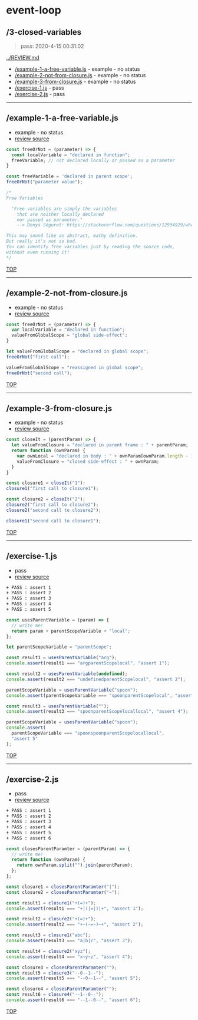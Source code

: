 # event-loop 

## /3-closed-variables

> pass: 2020-4-15 00:31:02 

[../REVIEW.md](../REVIEW.md)

* [/example-1-a-free-variable.js](#example-1-a-free-variablejs) - example - no status
* [/example-2-not-from-closure.js](#example-2-not-from-closurejs) - example - no status
* [/example-3-from-closure.js](#example-3-from-closurejs) - example - no status
* [/exercise-1.js](#exercise-1js) - pass
* [/exercise-2.js](#exercise-2js) - pass

---

## /example-1-a-free-variable.js

* example - no status
* [review source](./example-1-a-free-variable.js)

```js
const freeOrNot = (parameter) => {
  const localVariable = "declared in function";
  freeVariable; // not declared locally or passed as a parameter
}

const freeVariable = 'declared in parent scope';
freeOrNot("parameter value");

/*
Free Variables

  "Free variables are simply the variables
    that are neither locally declared
    nor passed as parameter."
    --> Denys Séguret: https://stackoverflow.com/questions/12934929/what-are-free-variables

This may sound like an abstract, mathy definition.
But really it's not so bad.
You can identify free variables just by reading the source code,
without even running it!
*/

```

[TOP](#event-loop)

---

## /example-2-not-from-closure.js

* example - no status
* [review source](./example-2-not-from-closure.js)

```js
const freeOrNot = (parameter) => {
  var localVariable = "declared in function";
  valueFromGlobalScope = "global side-effect";
}

let valueFromGlobalScope = "declared in global scope";
freeOrNot("first call");

valueFromGlobalScope = "reassigned in global scope";
freeOrNot("second call");

```

[TOP](#event-loop)

---

## /example-3-from-closure.js

* example - no status
* [review source](./example-3-from-closure.js)

```js
const closeIt = (parentParam) => {
  let valueFromClosure = "declared in parent frame : " + parentParam;
  return function (ownParam) {
    var ownLocal = "declared in body : " + ownParam[ownParam.length - 1];
    valueFromClosure = "closed side-effect : " + ownParam;
  }
}

const closure1 = closeIt("1");
closure1("first call to closure1");

const closure2 = closeIt("2");
closure2("first call to closure2");
closure2("second call to closure2");

closure1("second call to closure1");

```

[TOP](#event-loop)

---

## /exercise-1.js

* pass
* [review source](./exercise-1.js)

```txt
+ PASS : assert 1
+ PASS : assert 2
+ PASS : assert 3
+ PASS : assert 4
+ PASS : assert 5
```

```js
const usesParentVariable = (param) => {
  // write me!
  return param + parentScopeVariable + "local";
};

let parentScopeVariable = "parentScope";

const result1 = usesParentVariable("arg");
console.assert(result1 === "argparentScopelocal", "assert 1");

const result2 = usesParentVariable(undefined);
console.assert(result2 === "undefinedparentScopelocal", "assert 2");

parentScopeVariable = usesParentVariable("spoon");
console.assert(parentScopeVariable === "spoonparentScopelocal", "assert 3");

const result3 = usesParentVariable("");
console.assert(result3 === "spoonparentScopelocallocal", "assert 4");

parentScopeVariable = usesParentVariable("spoon");
console.assert(
  parentScopeVariable === "spoonspoonparentScopelocallocal",
  "assert 5"
);

```

[TOP](#event-loop)

---

## /exercise-2.js

* pass
* [review source](./exercise-2.js)

```txt
+ PASS : assert 1
+ PASS : assert 2
+ PASS : assert 3
+ PASS : assert 4
+ PASS : assert 5
+ PASS : assert 6
```

```js
const closesParentParamter = (parentParam) => {
  // write me!
  return function (ownParam) {
    return ownParam.split("").join(parentParam);
  };
};

const closure1 = closesParentParamter("|");
const closure2 = closesParentParamter("~");

const result1 = closure1("+(=)+");
console.assert(result1 === "+|(|=|)|+", "assert 1");

const result2 = closure2("+(=)+");
console.assert(result2 === "+~(~=~)~+", "assert 2");

const result3 = closure1("abc");
console.assert(result3 === "a|b|c", "assert 3");

const result4 = closure2("xyz");
console.assert(result4 === "x~y~z", "assert 4");

const closure3 = closesParentParamter("");
const result5 = closure3("--0--1--");
console.assert(result5 === "--0--1--", "assert 5");

const closure4 = closesParentParamter("");
const result6 = closure4("--1--0--");
console.assert(result6 === "--1--0--", "assert 6");

```

[TOP](#event-loop)

